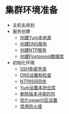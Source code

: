 # 集群环境准备
* 主机名规划
* 服务创建
    * [创建Yum本地源](chapter2-2-1.md)
    * [创建DNS服务](chapter2-2-2.md)
    * [创建NTP服务](chapter2-2-3.md)
    * [创建Postgresql数据库](chapter2-2-4.md)
* 初始化环境
    * [SSH免密登录](chapter2-3-1.md)
    * [DNS设置和检查](chapter2-3-2.md)
    * [NTP时间同步](chapter2-3-3.md)
    * [Yum设置本地仓库](chapter2-3-4.md)
    * [删除版本冲突的包](chapter2-3-5.md)
    * [优化swap分区设置](chapter2-3-6.md)
    * [禁用防火墙](chapter2-3-7.md)